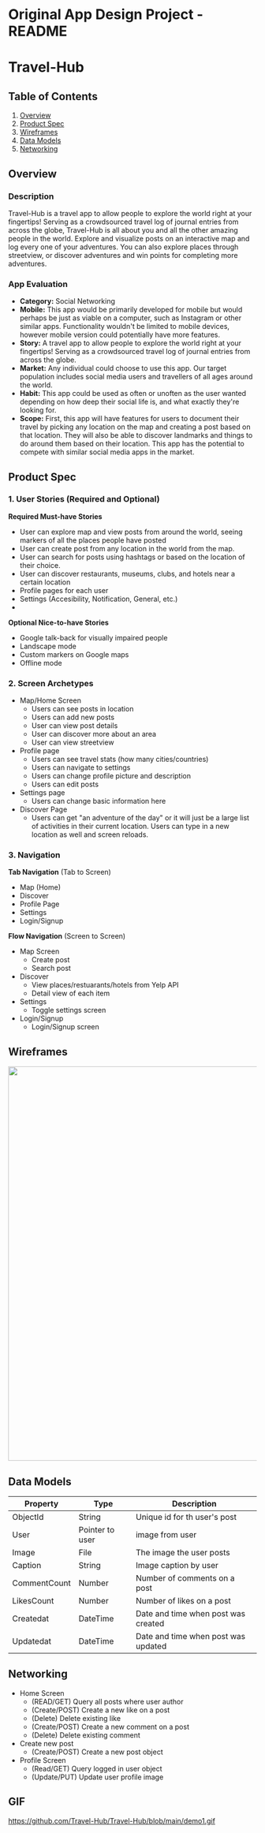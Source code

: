 Original App Design Project - README
===

# Travel-Hub

## Table of Contents
1. [Overview](#Overview)
2. [Product Spec](#Product-Spec)
3. [Wireframes](#Wireframes)
4. [Data Models](#Data-Models)
5. [Networking](#Networking)

## Overview
### Description
Travel-Hub is a travel app to allow people to explore the world right at your fingertips! Serving as a crowdsourced travel log of journal entries from across the globe, Travel-Hub is all about you and all the other amazing people in the world. Explore and visualize posts on an interactive map and log every one of your adventures. You can also explore places through streetview, or discover adventures and win points for completing more adventures.

### App Evaluation

- **Category:** Social Networking
- **Mobile:** This app would be primarily developed for mobile but would perhaps be just as viable on a computer, such as Instagram or other similar apps. Functionality wouldn't be limited to mobile devices, however mobile version could potentially have more features.
- **Story:** A travel app to allow people to explore the world right at your fingertips! Serving as a crowdsourced travel log of journal entries from across the globe.
- **Market:** Any individual could choose to use this app. Our target population includes social media users and travellers of all ages around the world.
- **Habit:** This app could be used as often or unoften as the user wanted depending on how deep their social life is, and what exactly they're looking for.
- **Scope:** First, this app will have features for users to document their travel by picking any location on the map and creating a post based on that location. They will also be able to discover landmarks and things to do around them based on their location. This app has the potential to compete with similar social media apps in the market.

## Product Spec

### 1. User Stories (Required and Optional)

**Required Must-have Stories**

* User can explore map and view posts from around the world, seeing markers of all the places people have posted
* User can create post from any location in the world from the map.
* User can search for posts using hashtags or based on the location of their choice.
* User can discover restaurants, museums, clubs, and hotels near a certain location
* Profile pages for each user
* Settings (Accesibility, Notification, General, etc.)
*

**Optional Nice-to-have Stories**
* Google talk-back for visually impaired people
* Landscape mode
* Custom markers on Google maps
* Offline mode

### 2. Screen Archetypes

* Map/Home Screen
    * Users can see posts in location
    * Users can add new posts
    * User can view post details
    * User can discover more about an area
    * User can view streetview
* Profile page
    * Users can see travel stats (how many cities/countries)
    * Users can navigate to settings
    * Users can change profile picture and description
    * Users can edit posts
* Settings page
    * Users can change basic information here
* Discover Page
    * Users can get "an adventure of the day" or it will just be a large list of activities in their current location. Users can type in a new location as well and screen reloads.

### 3. Navigation

**Tab Navigation** (Tab to Screen)

* Map (Home)
* Discover
* Profile Page
* Settings
* Login/Signup

**Flow Navigation** (Screen to Screen)

* Map Screen
    * Create post
    * Search post
* Discover
    * View places/restuarants/hotels from Yelp API
    * Detail view of each item
* Settings
    * Toggle settings screen
* Login/Signup
    * Login/Signup screen

## Wireframes

<img src="https://i.imgur.com/xHbioPD.png" width=800>


## Data Models
|Property| Type | Description |
|--------- | ----------| -----------|
|ObjectId | String | Unique id for th user's post|
|User | Pointer to user | image from user |
|Image| File | The image the user posts |
|Caption | String | Image caption by user |
|CommentCount | Number | Number of comments on a post |
|LikesCount | Number | Number of likes on a post |
|Createdat | DateTime | Date and time when post was created |
|Updatedat | DateTime | Date and time when post was updated |

## Networking

* Home Screen
   * (READ/GET) Query all posts where user author
   * (Create/POST) Create a new like on a post
   * (Delete) Delete existing like
   * (Create/POST) Create a new comment on a post
   * (Delete) Delete existing comment
* Create new post
   * (Create/POST) Create a new post object
* Profile Screen
   * (Read/GET) Query logged in user object
   * (Update/PUT) Update user profile image

## GIF
https://github.com/Travel-Hub/Travel-Hub/blob/main/demo1.gif

